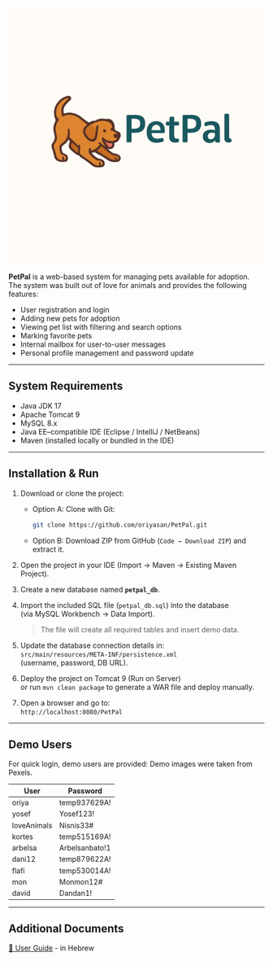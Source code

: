 ![PetPal Logo](src/main/webapp/resources/images/logo.png)  

**PetPal** is a web-based system for managing pets available for adoption.  
The system was built out of love for animals and provides the following features:
- User registration and login  
- Adding new pets for adoption  
- Viewing pet list with filtering and search options  
- Marking favorite pets  
- Internal mailbox for user-to-user messages  
- Personal profile management and password update  

---

## System Requirements
- Java JDK 17  
- Apache Tomcat 9  
- MySQL 8.x  
- Java EE–compatible IDE (Eclipse / IntelliJ / NetBeans)  
- Maven (installed locally or bundled in the IDE)  

---

## Installation & Run
1. Download or clone the project:
   - Option A: Clone with Git:  
     ```bash
     git clone https://github.com/oriyasan/PetPal.git
     ```  
   - Option B: Download ZIP from GitHub (`Code → Download ZIP`) and extract it.  

2. Open the project in your IDE (Import → Maven → Existing Maven Project).  
3. Create a new database named **`petpal_db`**.  
4. Import the included SQL file (`petpal_db.sql`) into the database  
   (via MySQL Workbench → Data Import).  
   > The file will create all required tables and insert demo data.  
5. Update the database connection details in:  
   `src/main/resources/META-INF/persistence.xml`  
   (username, password, DB URL).  
6. Deploy the project on Tomcat 9 (Run on Server)  
   or run `mvn clean package` to generate a WAR file and deploy manually.  
7. Open a browser and go to:  
   `http://localhost:8080/PetPal`

---

## Demo Users
For quick login, demo users are provided:
Demo images were taken from Pexels.


| User        | Password      |
|-------------|---------------|
| oriya       | temp937629A!  |
| yosef       | Yosef123!     |
| loveAnimals | Nisnis33#     |
| kortes      | temp515169A!  |
| arbelsa     | Arbelsanbato!1|
| dani12      | temp879622A!  |
| flafi       | temp530014A!  |
| mon         | Monmon12#     |
| david       | Dandan1!      |

---

## Additional Documents
[📘 User Guide](UserGuide.pdf) - in Hebrew



 
